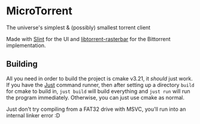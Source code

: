 # MicroTorrent

The universe's simplest & (possibly) smallest torrent client

Made with [Slint](https://slint.dev) for the UI and [libtorrent-rasterbar](https://libtorrent.org)
for the Bittorrent implementation.

## Building

All you need in order to build the project is cmake v3.21, it _should_ just work.
If you have the [Just](https://github.com/casey/just) command runner, then after setting
up a directory `build` for cmake to build in, `just build` will build everything and `just run`
will run the program immediately. Otherwise, you can just use cmake as normal.

Just don't try compiling from a FAT32 drive with MSVC, you'll run into an internal linker error :D
